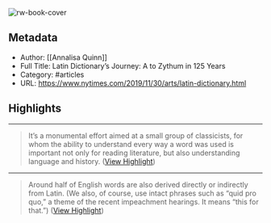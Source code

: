 ![rw-book-cover](https://readwise-assets.s3.amazonaws.com/static/images/article0.00998d930354.png)

## Metadata
- Author: [[Annalisa Quinn]]
- Full Title: Latin Dictionary’s Journey: A to Zythum in 125 Years
- Category: #articles
- URL: https://www.nytimes.com/2019/11/30/arts/latin-dictionary.html

## Highlights
***

> It’s a monumental effort aimed at a small group of classicists, for whom the ability to understand every way a word was used is important not only for reading literature, but also understanding language and history. ([View Highlight](https://instapaper.com/read/1495909985/19195434))

***

> Around half of English words are also derived directly or indirectly from Latin. (We also, of course, use intact phrases such as “quid pro quo,” a theme of the recent impeachment hearings. It means “this for that.”) ([View Highlight](https://instapaper.com/read/1495909985/19195440))


